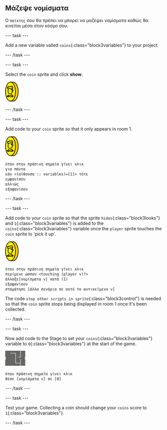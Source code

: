 ## Μάζεψε νομίσματα

Ο `παίκτης` σου θα πρέπει να μπορεί να μαζέψει νομίσματα καθώς θα κινείται μέσα στον κόσμο σου.

\--- task \---

Add a new variable valled `coins`{:class="block3variables"} to your project.

\--- /task \---

\--- task \---

Select the `coin` sprite and click **show**.

![screenshot](images/coin.png)

\--- /task \---

\--- task \---

Add code to your `coin` sprite so that it only appears in room 1.

![screenshot](images/coin.png)

```blocks3
όταν στην πράσινη σημαία γίνει κλικ
για πάντα
εάν <(αίθουσα :: variables)=[1]> τότε
εμφανίσου
αλλιώς
εξαφανίσου
```

\--- /task \---

\--- task \---

Add code to your `coin` sprite so that the sprite `hides`{:class="block3looks"} and `1`{:class="block3variables"} is added to the `coins`{:class="block3variables"} variable once the `player` sprite touches the `coin` sprite to 'pick it up'.

![coin](images/coin.png)

```blocks3
όταν στην πράσινη σημαία γίνει κλικ
περίμενε ώσπου <touching (player v)?>
άλλαξε[νομίσματα v] κατά (1)
εξαφανίσου
σταμάτησε [άλλα σενάρια σε αυτό το αντικείμενο v]
```

The code `stop other scripts in sprite`{:class="block3control"} is needed so that the `coin` sprite stops being displayed in room 1 once it's been collected.

\--- /task \---

\--- task \---

Now add code to the Stage to set your `coins`{:class="block3variables"} variable to `0`{:class="block3variables"} at the start of the game.

![stage](images/stage.png)

```blocks3
όταν πράσινη σημαία γίνει κλικ
θέσε [νομίσματα v] σε [0]
```

\--- /task \---

\--- task \---

Test your game. Collecting a coin should change your `coins` score to `1`{:class="block3variables"}.

\--- /task \---